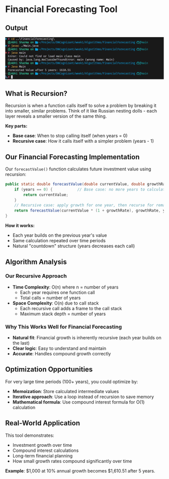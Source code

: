# Financial Forecasting Tool

## Output
![Output](output.png)

## What is Recursion?

Recursion is when a function calls itself to solve a problem by breaking it into smaller, similar problems. Think of it like Russian nesting dolls - each layer reveals a smaller version of the same thing.

**Key parts:**
- **Base case**: When to stop calling itself (when years = 0)
- **Recursive case**: How it calls itself with a simpler problem (years - 1)

## Our Financial Forecasting Implementation

Our `forecastValue()` function calculates future investment value using recursion:

```java
public static double forecastValue(double currentValue, double growthRate, int years) {
    if (years == 0) {           // Base case: no more years to calculate
        return currentValue;
    }
    // Recursive case: apply growth for one year, then recurse for remaining years
    return forecastValue(currentValue * (1 + growthRate), growthRate, years - 1);
}
```

**How it works:**
- Each year builds on the previous year's value
- Same calculation repeated over time periods
- Natural "countdown" structure (years decreases each call)

## Algorithm Analysis

### Our Recursive Approach
- **Time Complexity**: O(n) where n = number of years
  - Each year requires one function call
  - Total calls = number of years
- **Space Complexity**: O(n) due to call stack
  - Each recursive call adds a frame to the call stack
  - Maximum stack depth = number of years

### Why This Works Well for Financial Forecasting
- **Natural fit**: Financial growth is inherently recursive (each year builds on the last)
- **Clear logic**: Easy to understand and maintain
- **Accurate**: Handles compound growth correctly

## Optimization Opportunities

For very large time periods (100+ years), you could optimize by:
- **Memoization**: Store calculated intermediate values
- **Iterative approach**: Use a loop instead of recursion to save memory
- **Mathematical formula**: Use compound interest formula for O(1) calculation

## Real-World Application

This tool demonstrates:
- Investment growth over time
- Compound interest calculations  
- Long-term financial planning
- How small growth rates compound significantly over time

**Example**: $1,000 at 10% annual growth becomes $1,610.51 after 5 years.
